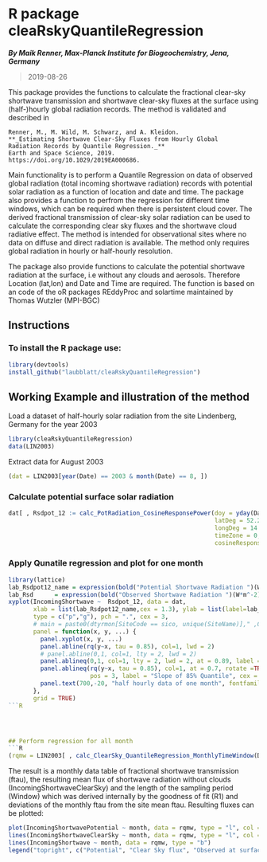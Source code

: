 # R package cleaRskyQuantileRegression

**_By Maik Renner, Max-Planck Institute for Biogeochemistry, Jena, Germany_**
> 2019-08-26

This package provides the functions to calculate 
    the fractional clear-sky shortwave transmission and
    shortwave clear-sky fluxes at the surface
    using (half-)hourly global radiation records. 
    The method is validated and described in 
    
    Renner, M., M. Wild, M. Schwarz, and A. Kleidon.
    **_Estimating Shortwave Clear-Sky Fluxes from Hourly Global
    Radiation Records by Quantile Regression._**
    Earth and Space Science, 2019.
    https://doi.org/10.1029/2019EA000686. 
    
Main functionality is to perform a Quantile Regression on data of observed global radiation (total incoming shortwave radiation) records with potential solar radiation as a function of location and date and time. The package also provides a function to perfrom the regression for different time windows, which can be required when there is persistent cloud cover. 
The derived fractional transmission of clear-sky solar radiation can be used to calculate the corresponding clear sky fluxes and the shortwave cloud radiative effect. 
The method is intended for observational sites where no data on diffuse and direct radiation is available. The method only requires global radiation in hourly or half-hourly resolution. 

The package also provide functions to calculate the potential shortwave radiation at the surface, i.e without any clouds and aerosols. Therefore Location (lat,lon) and Date and Time are required. The function is based on an code of the oR packages REddyProc and solartime maintained by Thomas Wutzler (MPI-BGC)


## Instructions    
### To install the R package use:
```R
library(devtools)
install_github("laubblatt/cleaRskyQuantileRegression")
 ```

## Working Example and illustration of the method
Load a dataset of half-hourly solar radiation from the site Lindenberg, Germany for the year 2003

```R
library(cleaRskyQuantileRegression)
data(LIN2003)
 ```

Extract data for August 2003
```R
(dat = LIN2003[year(Date) == 2003 & month(Date) == 8, ])
```

### Calculate potential surface solar radiation

```R
dat[ , Rsdpot_12 := calc_PotRadiation_CosineResponsePower(doy = yday(Date), hour = Time/3600 + 0.25,
                                                          latDeg = 52.21 ,
                                                          longDeg = 14.122,
                                                          timeZone = 0, isCorrectSolartime = TRUE,
                                                          cosineResponsePower = 1.2 )]

```

### Apply Qunatile regression and plot for one month 
```R
library(lattice)
lab_Rsdpot12_name = expression(bold("Potential Shortwave Radiation ")(W*m^-2))
lab_Rsd      = expression(bold("Observed Shortwave Radiation ")(W*m^-2))
xyplot(IncomingShortwave ~  Rsdpot_12, data = dat,
       xlab = list(lab_Rsdpot12_name,cex = 1.3), ylab = list(label=lab_Rsd, cex=1.3),
       type = c("p","g"), pch = ".", cex = 3,
       # main = paste0(dtyrmon[SiteCode == sico, unique(SiteName)]," ,Quantile Regression, tau = 0.90" ),
       panel = function(x, y, ...) {
         panel.xyplot(x, y, ...)
         panel.abline(rq(y~x, tau = 0.85), col=1, lwd = 2)
         # panel.abline(0,1, col=1, lty = 2, lwd = 2)
         panel.ablineq(0,1, col=1, lty = 2, lwd = 2, at = 0.89, label = "1:1", rotate = TRUE, fontfamily = "sans", cex = 1.5,pos = 3)
         panel.ablineq(rq(y~x, tau = 0.85), col=1, at = 0.7, rotate =TRUE,
                       pos = 3, label = "Slope of 85% Quantile", cex = 1.5, font = "Helvetica", fontface = 2 )
         panel.text(700,-20, "half hourly data of one month", fontfamily = "Helvetica")
       },
       grid = TRUE)
```R




## Perform regression for all month 
```R
(rqmw = LIN2003[ , calc_ClearSky_QuantileRegression_MonthlyTimeWindow(Date,Time,IncomingShortwave, tau = 0.85, lat = 52.21, lon = 14.122, hourshift = 0.5,timeZone = 0)])
 ```

The result is a monthly data table of fractional shortwave transmission (ftau), the resulting mean flux of shortwave radiation without clouds (IncomingShortwaveClearSky) and the length of the sampling period (Window) which was derived internally by the goodness of fit (R1) and deviations of the monthly ftau from the site mean ftau. 
Resulting fluxes can be plotted:
```R
plot(IncomingShortwavePotential ~ month, data = rqmw, type = "l", col = 4, ylab = "Monthly mean Shortwave Radiation (W/m2)", ylim = c(0,500))
lines(IncomingShortwaveClearSky ~ month, data = rqmw, type = "l", col =2)
lines(IncomingShortwave ~ month, data = rqmw, type = "b")
legend("topright", c("Potential", "Clear Sky flux", "Observed at surface"), col = c(4,2,1), lty = 1)
 ```



